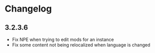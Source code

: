 # Changelog

## 3.2.3.6
- Fix NPE when trying to edit mods for an instance
- Fix some content not being relocalized when language is changed